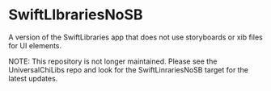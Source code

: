 # SwiftLIbrariesNoSB

A version of the SwiftLibraries app that does not use storyboards or xib files for UI elements.

NOTE: This repository is not longer maintained. Please see the UniversalChiLibs repo and look for the SwiftLinrariesNoSB target for the latest updates.

